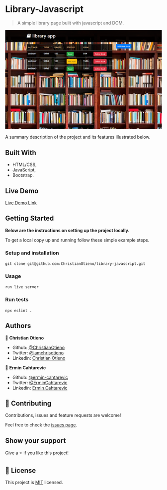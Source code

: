 # Library-Javascript

> A simple library page built with javascript and DOM.

![screenshot](./src/img/screenshot.png)

A summary description of the project and its features illustrated below.

## Built With

- HTML/CSS,
- JavaScript,
- Bootstrap.

## Live Demo

[Live Demo Link](https://raw.githack.com/ChristianOtieno/library-javascript/feature/library/index.html)

## Getting Started

**Below are the instructions on setting up the project locally.**

To get a local copy up and running follow these simple example steps.

### Setup and installation

```
git clone git@github.com:ChristianOtieno/library-javascript.git
```

### Usage

```
run live server
```

### Run tests

```
npx eslint .
```

## Authors

👤 **Christian Otieno**

- Github: [@ChristianOtieno](https://github.com/ChristianOtieno)
- Twitter: [@iamchrisotieno](https://twitter.com/iamchrisotieno)
- Linkedin: [Christian Otieno](https://linkedin.com/linkedinhandle)

👤 **Ermin Cahtarevic**

- Github: [@ermin-cahtarevic](https://github.com/ermin-cahtarevic)
- Twitter: [@ErminCahtarevic](https://twitter.com/ErminCahtarevic)
- Linkedin: [Ermin Cahtarevic](https://www.linkedin.com/in/ermincahtarevic/)

## 🤝 Contributing

Contributions, issues and feature requests are welcome!

Feel free to check the [issues page](https://github.com/ChristianOtieno/library-javascript/issues).

## Show your support

Give a ⭐️ if you like this project!

## 📝 License

This project is [MIT](https://opensource.org/licenses/MIT) licensed.
